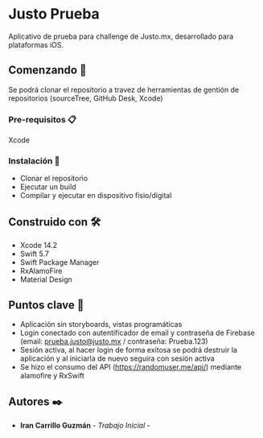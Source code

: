 # Justo Prueba

Aplicativo de prueba para challenge de Justo.mx, desarrollado para plataformas iOS.

## Comenzando 🚀

Se podrá clonar el repositorio a travez de herramientas de gentión de repositorios (sourceTree, GitHub Desk, Xcode)

### Pre-requisitos 📋

Xcode

### Instalación 🔧

- Clonar el repositorio
- Ejecutar un build
- Compilar y ejecutar en dispositivo fisio/digital

## Construido con 🛠️

* Xcode 14.2
* Swift 5.7
* Swift Package Manager
* RxAlamoFire
* Material Design

## Puntos clave 🔎

- Aplicación sin storyboards, vistas programáticas
- Login conectado con autentificador de email y contraseña de Firebase (email: prueba.justo@justo.mx / contraseña: Prueba.123)
- Sesión activa, al hacer login de forma exitosa se podrá destruir la aplicación y al iniciarla de nuevo seguira con sesión activa
- Se hizo el consumo del API (https://randomuser.me/api/) mediante alamofire y RxSwift

## Autores ✒️

* **Iran Carrillo Guzmán** - *Trabajo Inicial* - 

